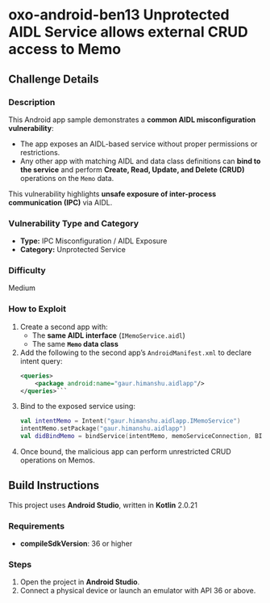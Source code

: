 # oxo-android-ben13 Unprotected AIDL Service allows external CRUD access to Memo

## Challenge Details

### Description

This Android app sample demonstrates a **common AIDL misconfiguration vulnerability**:

- The app exposes an AIDL-based service without proper permissions or restrictions.
- Any other app with matching AIDL and data class definitions can **bind to the service** and perform **Create, Read, Update, and Delete (CRUD)** operations on the `Memo` data.

This vulnerability highlights **unsafe exposure of inter-process communication (IPC)** via AIDL.

### Vulnerability Type and Category
- **Type:** IPC Misconfiguration / AIDL Exposure  
- **Category:** Unprotected Service

### Difficulty
Medium

### How to Exploit

1. Create a second app with:
   - The **same AIDL interface** (`IMemoService.aidl`)
   - The same **`Memo` data class**
2. Add the following to the second app’s `AndroidManifest.xml` to declare intent query:
   ```xml
   <queries>
       <package android:name="gaur.himanshu.aidlapp"/>
   </queries>```
3. Bind to the exposed service using:
    ```kotlin
    val intentMemo = Intent("gaur.himanshu.aidlapp.IMemoService")
    intentMemo.setPackage("gaur.himanshu.aidlapp")
    val didBindMemo = bindService(intentMemo, memoServiceConnection, BIND_AUTO_CREATE)```
4. Once bound, the malicious app can perform unrestricted CRUD operations on Memos.


## Build Instructions

This project uses **Android Studio**, written in **Kotlin** 2.0.21

### Requirements
- **compileSdkVersion**: 36 or higher

### Steps

1. Open the project in **Android Studio**.
2. Connect a physical device or launch an emulator with API 36 or above.